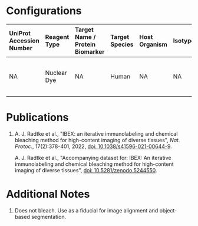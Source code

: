 # Configurations

| UniProt Accession Number   | Reagent Type   | Target Name / Protein Biomarker   | Target Species   | Host Organism   | Isotype   | Clonality   | Vendor   |   Catalog Number | Conjugate   | RRID   | Availability   | Method           | Tissue Preservation               | Target Tissue   | Tissue State   | Detergent         | Antigen Retrieval Conditions   | Dye Inactivation Conditions   | Recommend   | Agree                                    | Disagree   | Contributor         | Notes       |
|:---------------------------|:---------------|:----------------------------------|:-----------------|:----------------|:----------|:------------|:---------|-----------------:|:------------|:-------|:---------------|:-----------------|:----------------------------------|:----------------|:---------------|:------------------|:-------------------------------|:------------------------------|:------------|:-----------------------------------------|:-----------|:--------------------|:------------|
| NA                         | Nuclear Dye    | NA                                | Human            | NA              | NA        | NA          | Biotium  |            40046 | NA          | NA     | Stock          | IBEX2D Automated | 1:4 Cytofix/Cytoperm Fixed Frozen | Skin            | NA             | 0.3% Triton-X-100 | NA                             | NA                            | Yes         | 0000-0002-5187-810X [[1](#publications)] | NA         | 0000-0002-5187-810X | [1](#notes) |

# Publications

<a name="publications"></a>
1. A. J. Radtke et al., "IBEX: an iterative immunolabeling and chemical bleaching
 method for high-content imaging of diverse tissues", *Nat. Protoc.*, 17(2):378-401, 2022, [doi: 10.1038/s41596-021-00644-9](https://doi.org/10.1038/s41596-021-00644-9).

    A. J. Radtke et al., "Accompanying dataset for: IBEX: An iterative immunolabeling and chemical bleaching method for high-content imaging of diverse tissues", [doi: 10.5281/zenodo.5244550](https://doi.org/10.5281/zenodo.5244551).


# Additional Notes

<a name="notes"></a>
1. Does not bleach. Use as a fiducial for image alignment and object-based segmentation.
